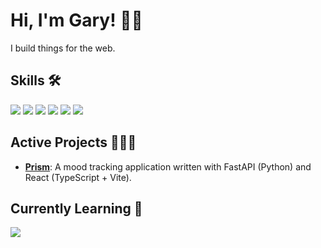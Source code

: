 # Hi, I'm Gary! 👋🏽

I build things for the web.

## Skills 🛠️
<span>
  <img src="https://img.shields.io/badge/TypeScript-007ACC?style=for-the-badge&logo=typescript&logoColor=white" />
  <img src="https://img.shields.io/badge/JavaScript-F7DF1E?style=for-the-badge&logo=javascript&logoColor=black" />
  <img src="https://img.shields.io/badge/React-20232A?style=for-the-badge&logo=react&logoColor=61DAFB" />
  <img src="https://img.shields.io/badge/Node.js-43853D?style=for-the-badge&logo=node.js&logoColor=white" />
  <img src="https://img.shields.io/badge/Redux-593D88?style=for-the-badge&logo=redux&logoColor=white" />
  <img src="https://img.shields.io/badge/Jest-323330?style=for-the-badge&logo=Jest&logoColor=white" />
</span>

## Active Projects 👨🏽‍💻
- [**Prism**](https://github.com/glwjr/prism): A mood tracking application written with FastAPI (Python) and React (TypeScript + Vite).

## Currently Learning 🌱
<img src="https://img.shields.io/badge/Python-14354C?style=for-the-badge&logo=python&logoColor=white" />

<!--
**glwjr/glwjr** is a ✨ _special_ ✨ repository because its `README.md` (this file) appears on your GitHub profile.

Here are some ideas to get you started:

- 🔭 I’m currently working on ...
- 🌱 I’m currently learning ...
- 👯 I’m looking to collaborate on ...
- 🤔 I’m looking for help with ...
- 💬 Ask me about ...
- 📫 How to reach me: ...
- 😄 Pronouns: ...
- ⚡ Fun fact: ...
-->
